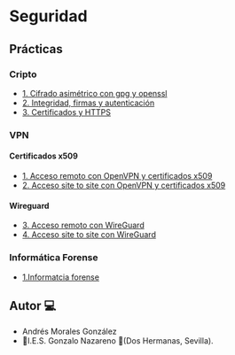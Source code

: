 # Seguridad
## Prácticas

### Cripto

- [1. Cifrado asimétrico con gpg y openssl](./Practicas/Cifadro-Asimétrico.md)
- [2. Integridad, firmas y autenticación](./Practicas/Integridadi-firmas-y-autencificación.md)
- [3. Certificados y HTTPS](./Practicas/certificados-y-HTTPS.md)

### VPN

#### Certificados x509

- [1. Acceso remoto con OpenVPN y certificados x509](./Practicas/VPN/a.md)
- [2. Acceso site to site con OpenVPN y certificados x509](./Practicas/VPN/b.md)

#### Wireguard

- [3. Acceso remoto con WireGuard](./Practicas/VPN/c.md)
- [4. Acceso site to site con WireGuard](./Practicas/VPN/d.md)


### Informática Forense

- [1.Informatcia forense](./Forense/Forense.md)


## Autor :computer:
* Andrés Morales González
* :school:I.E.S. Gonzalo Nazareno :round_pushpin:(Dos Hermanas, Sevilla).
